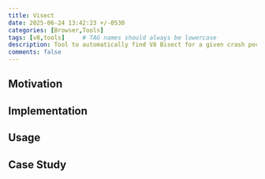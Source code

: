 ```yaml
---
title: Visect
date: 2025-06-24 13:42:23 +/-0530
categories: [Browser,Tools]
tags: [v8,tools]     # TAG names should always be lowercase
description: Tool to automatically find V8 Bisect for a given crash poc.
comments: false
---
```


## Motivation



## Implementation



## Usage



## Case Study

